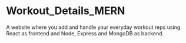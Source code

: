 # Workout_Details_MERN
A website where you add and handle your everyday workout reps using React as frontend and Node, Express and MongoDB as backend.
